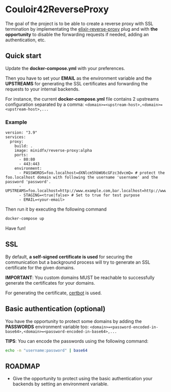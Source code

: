 # Couloir42ReverseProxy

The goal of the project is to be able to create a reverse proxy with SSL termination by implementating the [elixir-reverse-proxy](https://github.com/tallarium/reverse_proxy_plug) plug and with **the opportunity** to disable the forwarding requests if needed, adding an authentication, etc.

## Quick start

Update the **docker-compose.yml** with your preferences.

Then you have to set your **EMAIL** as the environment variable and the **UPSTREAMS** for generating the SSL certificates and forwarding the requests to your internal backends.

For instance, the current **docker-compose.yml** file contains 2 upstreams configuration separated by a comma: `<domain>=<upstream-host>,<domain>=<upstream-host>,...`

### Example

```docker
version: "3.9"
services:
  proxy:
    build: .
    image: minidfx/reverse-proxy:alpha
    ports:
      - 80:80
      - 443:443
    environment:
      - PASSWORDS=foo.localhost=dXNlcm5hbWU6cGFzc3dvcmQ= # protect the foo.localhost domain with following the username 'username' and the password 'password'.
      - UPSTREAMS=foo.localhost=http://www.example.com,bar.localhost=http://www.perdu.com
      - STAGING=<true|false> # Set to true for test purpose
      - EMAIL=<your-email>

```

Then run it by executing the following command

```bash
docker-compose up
```

Have fun!

## SSL

By default, **a self-signed certificate is used** for securing the communication but a background process will try to generate an SSL certificate for the given domains.

**IMPORTANT**: You custom domains MUST be reachable to successfully generate the certificates for your domains.

For generating the certificate, [certbot](https://certbot.eff.org) is used.

## Basic authentication (optional)

You have the opportunity to protect some domains by adding the **PASSWORDS** environment variable too: `<domain>=<password-encoded-in-base64>,<domain>=<password-encoded-in-base64>,...`

**TIPS**: You can encode the passwords using the following command:

```bash
echo -n "username:password" | base64
```

## ROADMAP

- Give the opportunity to protect using the basic authentication your backends by setting an environment variable.